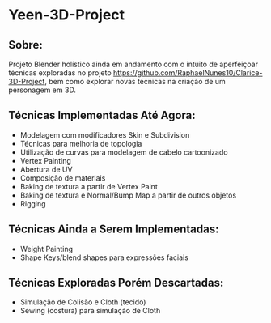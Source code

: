 # Yeen-3D-Project

<h2>Sobre: </h2>

Projeto Blender holístico ainda em andamento com o intuito de aperfeiçoar técnicas exploradas no projeto https://github.com/RaphaelNunes10/Clarice-3D-Project, bem como 
explorar novas técnicas na criação de um personagem em 3D.

<h2>Técnicas Implementadas Até Agora: </h2>

* Modelagem com modificadores Skin e Subdivision
* Técnicas para melhoria de topologia
* Utilização de curvas para modelagem de cabelo cartoonizado
* Vertex Painting
* Abertura de UV
* Composição de materiais
* Baking de textura a partir de Vertex Paint
* Baking de textura e Normal/Bump Map a partir de outros objetos 
* Rigging

<h2>Técnicas Ainda a Serem Implementadas: </h2>

* Weight Painting 
* Shape Keys/blend shapes para expressões faciais

<h2>Técnicas Exploradas Porém Descartadas: </h2>

* Simulação de Colisão e Cloth (tecido)
* Sewing (costura) para simulação de Cloth
